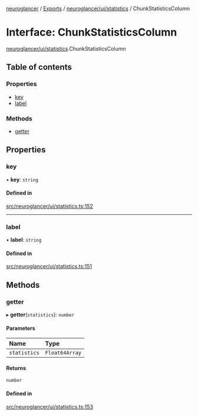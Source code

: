 [neuroglancer](../README.md) / [Exports](../modules.md) / [neuroglancer/ui/statistics](../modules/neuroglancer_ui_statistics.md) / ChunkStatisticsColumn

# Interface: ChunkStatisticsColumn

[neuroglancer/ui/statistics](../modules/neuroglancer_ui_statistics.md).ChunkStatisticsColumn

## Table of contents

### Properties

- [key](neuroglancer_ui_statistics.ChunkStatisticsColumn.md#key)
- [label](neuroglancer_ui_statistics.ChunkStatisticsColumn.md#label)

### Methods

- [getter](neuroglancer_ui_statistics.ChunkStatisticsColumn.md#getter)

## Properties

### key

• **key**: `string`

#### Defined in

[src/neuroglancer/ui/statistics.ts:152](https://github.com/ActiveBrainAtlas2/neuroglancer/blob/034b457d/src/neuroglancer/ui/statistics.ts#L152)

___

### label

• **label**: `string`

#### Defined in

[src/neuroglancer/ui/statistics.ts:151](https://github.com/ActiveBrainAtlas2/neuroglancer/blob/034b457d/src/neuroglancer/ui/statistics.ts#L151)

## Methods

### getter

▸ **getter**(`statistics`): `number`

#### Parameters

| Name | Type |
| :------ | :------ |
| `statistics` | `Float64Array` |

#### Returns

`number`

#### Defined in

[src/neuroglancer/ui/statistics.ts:153](https://github.com/ActiveBrainAtlas2/neuroglancer/blob/034b457d/src/neuroglancer/ui/statistics.ts#L153)
